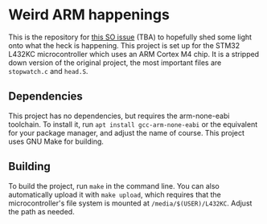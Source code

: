# Weird ARM happenings

This is the repository for [this SO issue](http://example.com) (TBA) to
hopefully shed some light onto what the heck is happening. This project is
set up for the STM32 L432KC microcontroller which uses an ARM Cortex M4 chip.
It is a stripped down version of the original project, the most important files
are `stopwatch.c` and `head.S`.

## Dependencies

This project has no dependencies, but requires the arm-none-eabi toolchain.
To install it, run `apt install gcc-arm-none-eabi` or the equivalent for your
package manager, and adjust the name of course. This project uses GNU Make for
building.

## Building

To build the project, run `make` in the command line. You can also
automatically upload it with `make upload`, which requires that the
microcontroller's file system is mounted at `/media/$(USER)/L432KC`. Adjust
the path as needed.